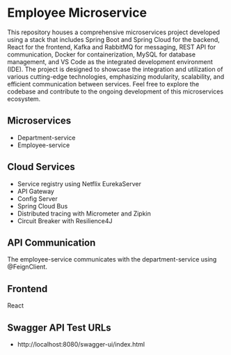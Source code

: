 # Employee Microservice
This repository houses a comprehensive microservices project developed using a stack that includes Spring Boot and Spring Cloud for the backend, React for the frontend, Kafka and RabbitMQ for messaging, REST API for communication, Docker for containerization, MySQL for database management, and VS Code as the integrated development environment (IDE). The project is designed to showcase the integration and utilization of various cutting-edge technologies, emphasizing modularity, scalability, and efficient communication between services. Feel free to explore the codebase and contribute to the ongoing development of this microservices ecosystem.

## Microservices
- Department-service
- Employee-service

## Cloud Services
- Service registry using Netflix EurekaServer
- API Gateway
- Config Server
- Spring Cloud Bus
- Distributed tracing with Micrometer and Zipkin
- Circuit Breaker with Resilience4J

## API Communication
The employee-service communicates with the department-service using @FeignClient.  

## Frontend
React 

## Swagger API Test URLs
- http://localhost:8080/swagger-ui/index.html
